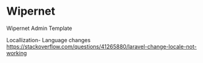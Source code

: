 # Wipernet
Wipernet Admin Template



Locallization- Language changes
https://stackoverflow.com/questions/41265880/laravel-change-locale-not-working
